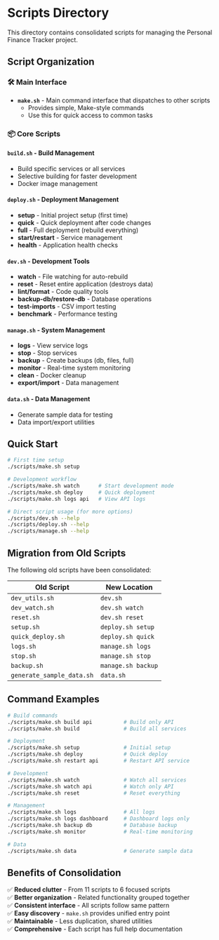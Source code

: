 # Scripts Directory

This directory contains consolidated scripts for managing the Personal Finance Tracker project.

## Script Organization

### 🛠️ Main Interface
- **`make.sh`** - Main command interface that dispatches to other scripts
  - Provides simple, Make-style commands
  - Use this for quick access to common tasks

### 📦 Core Scripts

#### `build.sh` - Build Management
- Build specific services or all services
- Selective building for faster development
- Docker image management

#### `deploy.sh` - Deployment Management  
- **setup** - Initial project setup (first time)
- **quick** - Quick deployment after code changes
- **full** - Full deployment (rebuild everything)
- **start/restart** - Service management
- **health** - Application health checks

#### `dev.sh` - Development Tools
- **watch** - File watching for auto-rebuild
- **reset** - Reset entire application (destroys data)
- **lint/format** - Code quality tools
- **backup-db/restore-db** - Database operations
- **test-imports** - CSV import testing
- **benchmark** - Performance testing

#### `manage.sh` - System Management
- **logs** - View service logs
- **stop** - Stop services  
- **backup** - Create backups (db, files, full)
- **monitor** - Real-time system monitoring
- **clean** - Docker cleanup
- **export/import** - Data management

#### `data.sh` - Data Management
- Generate sample data for testing
- Data import/export utilities

## Quick Start

```bash
# First time setup
./scripts/make.sh setup

# Development workflow
./scripts/make.sh watch      # Start development mode
./scripts/make.sh deploy     # Quick deployment
./scripts/make.sh logs api   # View API logs

# Direct script usage (for more options)
./scripts/dev.sh --help
./scripts/deploy.sh --help
./scripts/manage.sh --help
```

## Migration from Old Scripts

The following old scripts have been consolidated:

| Old Script | New Location |
|------------|-------------|
| `dev_utils.sh` | `dev.sh` |
| `dev_watch.sh` | `dev.sh watch` |
| `reset.sh` | `dev.sh reset` |
| `setup.sh` | `deploy.sh setup` |
| `quick_deploy.sh` | `deploy.sh quick` |
| `logs.sh` | `manage.sh logs` |
| `stop.sh` | `manage.sh stop` |
| `backup.sh` | `manage.sh backup` |
| `generate_sample_data.sh` | `data.sh` |

## Command Examples

```bash
# Build commands
./scripts/make.sh build api          # Build only API
./scripts/make.sh build              # Build all services

# Deployment
./scripts/make.sh setup              # Initial setup
./scripts/make.sh deploy             # Quick deploy
./scripts/make.sh restart api        # Restart API service

# Development
./scripts/make.sh watch              # Watch all services
./scripts/make.sh watch api          # Watch only API
./scripts/make.sh reset              # Reset everything

# Management
./scripts/make.sh logs               # All logs
./scripts/make.sh logs dashboard     # Dashboard logs only
./scripts/make.sh backup db          # Database backup
./scripts/make.sh monitor            # Real-time monitoring

# Data
./scripts/make.sh data               # Generate sample data
```

## Benefits of Consolidation

✅ **Reduced clutter** - From 11 scripts to 6 focused scripts  
✅ **Better organization** - Related functionality grouped together  
✅ **Consistent interface** - All scripts follow same pattern  
✅ **Easy discovery** - `make.sh` provides unified entry point  
✅ **Maintainable** - Less duplication, shared utilities  
✅ **Comprehensive** - Each script has full help documentation
